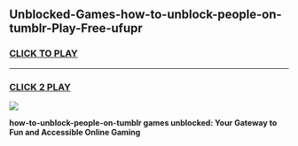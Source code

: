 
## Unblocked-Games-how-to-unblock-people-on-tumblr-Play-Free-ufupr
<h3>
<a href="https://premium76.site?title=how-to-unblock-people-on-tumblr&ref=21A">CLICK TO PLAY</a></h3>
<hr>

<h3>
<a href="https://premium76.site?title=how-to-unblock-people-on-tumblr&ref=21A">CLICK 2 PLAY</a>
  
</h3>

<a href="https://premium76.site?title=how-to-unblock-people-on-tumblr&ref=21A"><img src="https://clearcache.store/games.png"></a>


**how-to-unblock-people-on-tumblr games unblocked: Your Gateway to Fun and Accessible Online Gaming**
